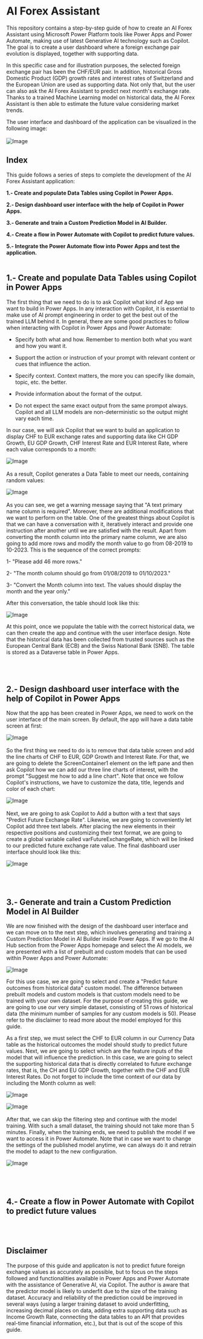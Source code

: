 # AI Forex Assistant
This repository contains a step-by-step guide of how to create an AI Forex Assistant using Microsoft Power Platform tools like Power Apps and Power Automate, making use of latest Generative AI technology such as Copilot. The goal is to create a user dashboard where a foreign exchange pair evolution is displayed, together with supporting data.

In this specific case and for illustration purposes, the selected foreign exchange pair has been the CHF/EUR pair. In addition, historical Gross Domestic Product (GDP) growth rates and interest rates of Switzerland and the European Union are used as supporting data. Not only that, but the user can also ask the AI Forex Assistant to predict next month's exchange rate. Thanks to a trained Machine Learning model on historical data, the AI Forex Assistant is then able to estimate the future value considering market trends.

The user interface and dashboard of the application can be visualized in the following image:<br><br>
![Image](/images/dashboard_final.PNG)

## Index
This guide follows a series of steps to complete the development of the AI Forex Assistant application:

**1.- Create and populate Data Tables using Copilot in Power Apps.**

**2.- Design dashboard user interface with the help of Copilot in Power Apps.**

**3.- Generate and train a Custom Prediction Model in AI Builder.**

**4.- Create a flow in Power Automate with Copilot to predict future values.**

**5.- Integrate the Power Automate flow into Power Apps and test the application.**<br><br>


## 1.- Create and populate Data Tables using Copilot in Power Apps
The first thing that we need to do is to ask Copilot what kind of App we want to build in Power Apps. In any interaction with Copilot, it is essential to make use of AI prompt engineering in order to get the best out of the trained LLM behind it. In general, there are some good practices to follow when interacting with Copilot in Power Apps and Power Automate:

* Specify both what and how. Remember to mention both what you want and how you want it.

* Support the action or instruction of your prompt with relevant content or cues that influence the action.

* Specify context. Context matters, the more you can specify like domain, topic, etc. the better.

* Provide information about the format of the output.

* Do not expect the same exact output from the same prompot always. Copilot and all LLM models are non-deterministic so the output might vary each time.

In our case, we will ask Copilot that we want to build an application to display CHF to EUR exchange rates and supporting data like CH GDP Growth, EU GDP Growth, CHF Interest Rate and EUR Interest Rate, where each value corresponds to a month:

![Image](/images/copilot_create_app.PNG)
<br><br>
As a result, Copilot generates a Data Table to meet our needs, containing random values:

![Image](/images/copilot_table_1.PNG)
<br><br>
As you can see, we get a warning message saying that "A text primary name column is required". Moreover, there are additional modifications that we want to perform on the table. One of the greatest things about Copilot is that we can have a conversation with it, iteratively interact and provide one instruction after another until we are satisfied with the result. Apart from converting the month column into the primary name column, we are also going to add more rows and modify the month value to go from 08-2019 to 10-2023. This is the sequence of the correct prompts:

1- "Please add 46 more rows."

2- "The month column should go from 01/08/2019 to 01/10/2023."

3- "Convert the Month column into text. The values should display the month and the year only."

After this conversation, the table should look like this:

![Image](/images/copilot_table_2.PNG)

At this point, once we populate the table with the correct historical data, we can then create the app and continue with the user interface design. Note that the historical data has been collected from trusted sources such as the European Central Bank (ECB) and the Swiss National Bank (SNB). The table is stored as a Dataverse table in Power Apps.

<br><br>
## 2.- Design dashboard user interface with the help of Copilot in Power Apps
Now that the app has been created in Power Apps, we need to work on the user interface of the main screen. By default, the app will have a data table screen at first:

![Image](/images/dashboard_1.PNG)
<br><br>
So the first thing we need to do is to remove that data table screen and add the line charts of CHF to EUR, GDP Growth and Interest Rate. For that, we are going to delete the ScreenContainer1 element on the left pane and then ask Copilot how we can add our three line charts of interest, with the prompt "Suggest me how to add a line chart". Note that once we follow Copilot's instructions, we have to customize the data, title, legends and color of each chart:

![Image](/images/dashboard_2.PNG)
<br><br>
Next, we are going to ask Copilot to Add a button with a text that says "Predict Future Exchange Rate". Likewise, we are going to conveniently let Copilot add three text labels. After placing the new elements in their respective positions and customizing their text format, we are going to create a global variable called varFutureExchangeRate, which will be linked to our predicted future exchange rate value. The final dashboard user interface should look like this:

![Image](/images/dashboard_3.PNG)
<br><br>
<br><br>
## 3.- Generate and train a Custom Prediction Model in AI Builder
We are now finished with the design of the dashboard user interface and we can move on to the next step, which involves generating and training a Custom Prediction Model in AI Builder inside Power Apps. If we go to the AI Hub section from the Power Apps homepage and select the AI models, we are presented with a list of prebuilt and custom models that can be used within Power Apps and Power Automate:

![Image](/images/model_1.PNG)


For this use case, we are going to select and create a "Predict future outcomes from historical data" custom model. The difference between prebuilt models and custom models is that custom models need to be trained with your own dataset. For the purpose of creating this guide, we are going to use our very simple dataset, consisting of 51 rows of historical data (the minimum number of samples for any custom models is 50). Please refer to the disclaimer to read more about the model employed for this guide.

As a first step, we must select the CHF to EUR column in our Currency Data table as the historical outcomes the model should study to predict future values. Next, we are going to select which are the feature inputs of the model that will influence the prediction. In this case, we are going to select the supporting historical data that is directly correlated to future exchange rates, that is, the CH and EU GDP Growth, together with the CHF and EUR Interest Rates. Do not forget to include the time context of our data by including the Month column as well:

![Image](/images/model_2.PNG)

![Image](/images/model_3.PNG)
<br><br>
After that, we can skip the filtering step and continue with the model training. With such a small dataset, the training should not take more than 5 minutes. Finally, when the training ends, we need to publish the model if we want to access it in Power Automate. Note that in case we want to change the settings of the published model anytime, we can always do it and retrain the model to adapt to the new configuration.

![Image](/images/model_4.PNG)
<br><br>
<br><br>
## 4.- Create a flow in Power Automate with Copilot to predict future values


<br><br>
## Disclaimer
The purpose of this guide and applicaton is not to predict future foreign exchange values as accurately as possible, but to focus on the steps followed and functionalities available in Power Apps and Power Automate with the assistance of Generative AI, via Copilot. The author is aware that the predictor model is likely to underfit due to the size of the training dataset. Accuracy and reliability of the prediction could be improved in several ways (using a larger training dataset to avoid underfitting, increasing decimal places on data, adding extra supporting data such as Income Growth Rate, connecting the data tables to an API that provides real-time financial information, etc.), but that is out of the scope of this guide.
